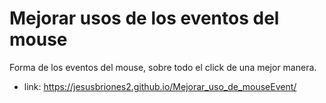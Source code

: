 # Mejorar usos de los eventos del mouse
Forma de los eventos del mouse, sobre todo el click de una mejor manera.

* link: https://jesusbriones2.github.io/Mejorar_uso_de_mouseEvent/
